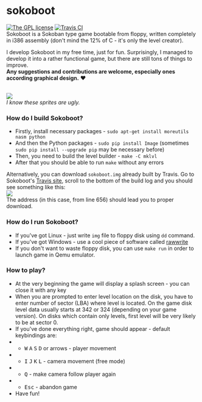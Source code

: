 # sokoboot
[![The GPL license](https://img.shields.io/badge/license-GPL-blue.svg?style=flat-square)](http://opensource.org/licenses/GPL-3.0)
[![Travis CI](https://img.shields.io/travis/Jacajack/sokoboot/master.svg?style=flat-square)](https://travis-ci.org/Jacajack/sokoboot)
<br>Sokoboot is a Sokoban type game bootable from floppy, written completely in i386 assembly (don't mind the 12% of C - it's only the level creator).

I develop Sokoboot in my free time, just for fun. Surprisingly, I managed to develop it into a rather functional game, but there are still tons of things to improve.<br>
**Any suggestions and contributions are welcome, especially ones according graphical design.** :heart:

<br><img src=https://media.giphy.com/media/xUn3C0VeAwsNgpa9m8/giphy.gif></img><br>
*I know these sprites are ugly.*


### How do I build Sokoboot?
 - Firstly, install necessary packages - `sudo apt-get install moreutils nasm python`
 - And then the Python packages - `sudo pip install Image` (sometimes `sudo pip install --upgrade pip` may be necessary before)
 - Then, you need to build the level builder - `make -C mklvl`
 - After that you should be able to run `make` without any errors

Alternatively, you can download `sokoboot.img` already built by Travis. Go to Sokoboot's [Travis site](https://travis-ci.org/Jacajack/sokoboot), scroll to the bottom of the build log and you should see something like this:
<br><img src=http://i.imgur.com/RwOB1UT.png></img><br>
The address (in this case, from line 656) should lead you to proper download.

### How do I run Sokoboot?
 - If you've got Linux - just write `img` file to floppy disk using `dd` command.
 - If you've got Windows - use a cool piece of software called [rawwrite](http://www.chrysocome.net/rawwrite) 
 - If you don't want to waste floppy disk, you can use `make run` in order to launch game in Qemu emulator.
 

### How to play?
 - At the very beginning the game will display a splash screen - you can close it with any key
 - When you are prompted to enter level location on the disk, you have to enter number of sector (LBA) where level is located. On the game disk level data usually starts at 342 or 324 (depending on your game version). On disks which contain only levels, first level will be very likely to be at sector 0.
 - If you've done everything right, game should appear - default keybindings are:
 - - <kbd>W</kbd> <kbd>A</kbd> <kbd>S</kbd> <kbd>D</kbd> or arrows - player movement
 - - <kbd>I</kbd> <kbd>J</kbd> <kbd>K</kbd> <kbd>L</kbd> - camera movement (free mode)
 - - <kbd>Q</kbd> - make camera follow player again
 - - <kbd>Esc</kbd> - abandon game
 - Have fun!

